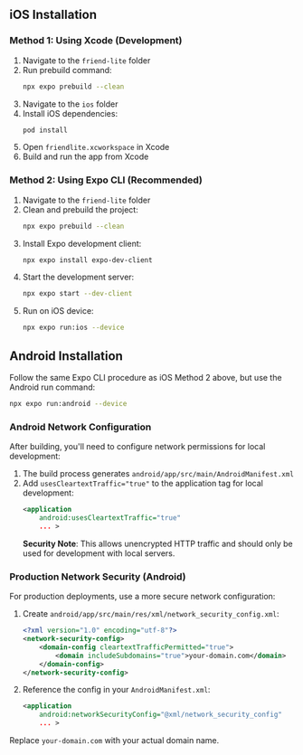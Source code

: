 ## iOS Installation

### Method 1: Using Xcode (Development)
1. Navigate to the `friend-lite` folder
2. Run prebuild command:
   ```bash
   npx expo prebuild --clean
   ```
3. Navigate to the `ios` folder
4. Install iOS dependencies:
   ```bash
   pod install
   ```
5. Open `friendlite.xcworkspace` in Xcode
6. Build and run the app from Xcode

### Method 2: Using Expo CLI (Recommended)
1. Navigate to the `friend-lite` folder
2. Clean and prebuild the project:
   ```bash
   npx expo prebuild --clean
   ```
3. Install Expo development client:
   ```bash
   npx expo install expo-dev-client
   ```
4. Start the development server:
   ```bash
   npx expo start --dev-client
   ```
5. Run on iOS device:
   ```bash
   npx expo run:ios --device
   ```

## Android Installation

Follow the same Expo CLI procedure as iOS Method 2 above, but use the Android run command:
```bash
npx expo run:android --device
```

### Android Network Configuration

After building, you'll need to configure network permissions for local development:

1. The build process generates `android/app/src/main/AndroidManifest.xml`
2. Add `usesCleartextTraffic="true"` to the application tag for local development:
   ```xml
   <application
       android:usesCleartextTraffic="true"
       ... >
   ```
   **Security Note**: This allows unencrypted HTTP traffic and should only be used for development with local servers.

### Production Network Security (Android)

For production deployments, use a more secure network configuration:

1. Create `android/app/src/main/res/xml/network_security_config.xml`:
   ```xml
   <?xml version="1.0" encoding="utf-8"?>
   <network-security-config>
       <domain-config cleartextTrafficPermitted="true">
           <domain includeSubdomains="true">your-domain.com</domain>
       </domain-config>
   </network-security-config>
   ```

2. Reference the config in your `AndroidManifest.xml`:
   ```xml
   <application
       android:networkSecurityConfig="@xml/network_security_config"
       ... >
   ```

Replace `your-domain.com` with your actual domain name.
